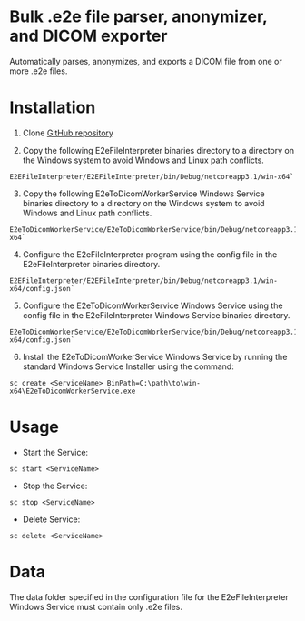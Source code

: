 # Bulk .e2e file parser, anonymizer, and DICOM exporter
Automatically parses, anonymizes, and exports a DICOM file from one or more .e2e files.

Installation
============
1. Clone [GitHub repository](https://github.com/ccaneke/e2e_to_dicom_windows_service "GitHub repo")

2. Copy the following E2eFileInterpreter binaries directory to a directory on the Windows system to avoid Windows and Linux path conflicts.

```
E2EFileInterpreter/E2EFileInterpreter/bin/Debug/netcoreapp3.1/win-x64` 
```

3. Copy the following E2eToDicomWorkerService Windows Service binaries directory to a directory on the Windows system to avoid Windows and Linux path conflicts.

```
E2eToDicomWorkerService/E2eToDicomWorkerService/bin/Debug/netcoreapp3.1/win-x64`
```

4. Configure the E2eFileInterpreter program using the config file in the E2eFileInterpreter binaries directory.

```
E2EFileInterpreter/E2EFileInterpreter/bin/Debug/netcoreapp3.1/win-x64/config.json`
```

5. Configure the E2eToDicomWorkerService Windows Service using the config file in the E2eFileInterpreter Windows Service binaries directory.

```
E2eToDicomWorkerService/E2eToDicomWorkerService/bin/Debug/netcoreapp3.1/win-x64/config.json`
```

6. Install the E2eToDicomWorkerService Windows Service by running the standard Windows Service Installer using the command:

```
sc create <ServiceName> BinPath=C:\path\to\win-x64\E2eToDicomWorkerService.exe
```

Usage
=====

* Start the Service:

```
sc start <ServiceName>
```

* Stop the Service:

```
sc stop <ServiceName>
```

* Delete Service:

```
sc delete <ServiceName>
```

# Data
The data folder specified in the configuration file for the E2eFileInterpreter Windows Service must contain only .e2e files.
